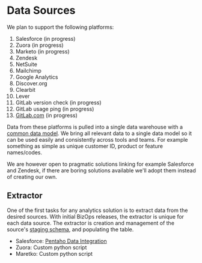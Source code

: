 # Data Sources

We plan to support the following platforms:

1. Salesforce (in progress)
1. Zuora (in progress)
1. Marketo (in progress)
1. Zendesk
1. NetSuite
1. Mailchimp
1. Google Analytics
1. Discover.org
1. Clearbit
1. Lever
1. GitLab version check (in progress)
1. GitLab usage ping (in progress)
1. [GitLab.com](https://about.gitlab.com/handbook/engineering/workflow/#getting-data-about-gitlabcom) (in progress)

Data from these platforms is pulled into a single data warehouse with a [common data model](data_model.md). We bring all relevant data to a single data model so it can be used easily and consistently across tools and teams. For example something as simple as unique customer ID, product or feature names/codes.

We are however open to pragmatic solutions linking for example Salesforce and Zendesk, if there are boring solutions available we'll adopt them instead of creating our own.

## Extractor

One of the first tasks for any analytics solution is to extract data from the desired sources. With initial BizOps releases, the extractor is unique for each data source. The extractor is creation and management of the source's [staging schema](data_model.md#table-types), and populating the table.

* Salesforce: [Pentaho Data Integration](http://www.pentaho.com/product/data-integration)
* Zuora: Custom python script
* Maretko: Custom python script
